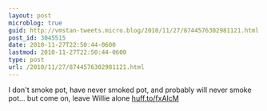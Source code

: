```yaml
---
layout: post
microblog: true
guid: http://vmstan-tweets.micro.blog/2010/11/27/8744576302981121.html
post_id: 3045515
date: 2010-11-27T22:50:44-0600
lastmod: 2010-11-27T22:50:44-0600
type: post
url: /2010/11/27/8744576302981121.html
---
```

I don't smoke pot, have never smoked pot, and probably will never smoke pot... but come on, leave Willie alone [huff.to/fxAIcM](http://huff.to/fxAIcM)
